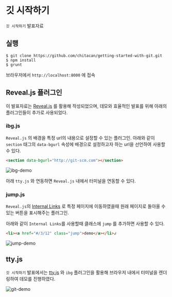 # 깃 시작하기

`깃 시작하기` 발표자료

## 실행

    $ git clone https://github.com/chitacan/getting-started-with-git.git
    $ npm install
    $ grunt

브라우저에서 `http://localhost:8000` 에 접속

## Reveal.js 플러그인

이 발표자료는 [Reveal.js](https://github.com/hakimel/reveal.js/) 를 활용해 작성되었으며, 데모와 효율적인 발표를 위해 아래의 플러그인들이 추가로 사용되었다.

### ibg.js

`Reveal.js` 의 배경을 특정 url의 내용으로 설정할 수 있는 플러그인. 아래와 같이 `section` 태그의 `data-bgurl` 속성에 배경으로 설정하고자 하는 url을 선언하여 사용할 수 있다.

```html
<section data-bgurl="http://git-scm.com"></section>
```

![ibg-demo](https://raw.github.com/chitacan/getting-started-with-git/master/img/ibg.gif)

아래 `tty.js` 와 연동하면 `Reveal.js` 내에서 터미널을 연동할 수 있다.

### jump.js

`Reveal.js`의 [Internal Links](https://github.com/hakimel/reveal.js/#internal-links) 로 특정 페이지에 이동하였을때 원래 페이지로 돌아올 수 있는 버튼을 표시해주는 플러그인.

아래와 같이 `Internal Links`를 사용할때 클래스에 `jump` 를 추가하면 사용할 수 있다.

```html
<li><a href="#/3/12" class="jump">demo</a></li>↲
```

![jump-demo](https://raw.github.com/chitacan/getting-started-with-git/master/img/jump.gif)

## tty.js

`깃 시작하기` 발표에서는 [tty.js](https://github.com/chjj/tty.js) 와 `ibg` 플러그인을 활용해 브라우저 내에서 터미널을 렌더링하여 데모를 진행하였다.

![git-demo](https://raw.github.com/chitacan/getting-started-with-git/master/img/git.gif)
